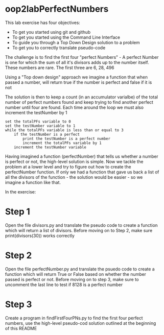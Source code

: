 # oop2labPerfectNumbers
This lab exercise has four objectives:
- To get you started using git and github
- To get you started using the Command Line Interface
- To guide you through a Top Down Design solution to a problem
- To get you to correctly translate pseudo-code

The challenge is to find the first four "perfect Numbers" - 
A perfect Number is one for which the sum of all it's divisors adds up to the number itself.
These numbers are rare. The first three are 6, 28, 496

Using a "Top down design" approach we imagine a function that when passed a number,
will return true if the number is perfect and false if it is not

The solution is then to keep a count (in an accumulator varialbe) of the total number of perfect numbers found and
keep trying to find another perfect number until four are found. Each time around the loop we must also increment the testNumber by 1
```
set the totalPFs variable to 0
set the testNumber variable to 1
while the totalPFs variable is less than or equal to 3
    if the testNumber is a perfect
        print the testNumber is a perfect number
        increment the totalPFs variable by 1
    increment the testNumber variable
```
        
Having imagined a function (perfectNumber) that tells us whether a number is perfect or not, the high-level solution is simple.
Now we tackle the problem at a lower level and try to figure out how to create the perfectNumber function. If only we had a function that
gave us back a list of all the divisors of the function - the solution would be easier - so we imagine a function like that.

In the exercise:
# Step 1
Open the file divisors.py and translate the pseudo code to create a function which will return a list of divisors. Before moving on to Step 2, make sure print(divisors(30)) works correctly

# Step 2
Open the file perfectNumber.py and translate the psuedo code to create a function which will return True or False based on whether the number passed is perfect or not. Before moving on to step 3, make sure to uncomment the last line to test if 8128 is a perfect number

# Step 3
Create a program in findFirstFourPNs.py to find the first four perfect numbers, use the high-level pseudo-cod solution outlined at the beginning of this README
